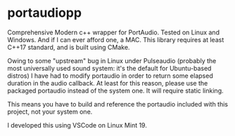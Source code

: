 # portaudiopp
Comprehensive Modern c++ wrapper for PortAudio. Tested on Linux and Windows. And if I can ever afford one, a MAC.
This library requires at least C++17 standard, and is built using CMake.

Owing to some "upstream" bug in Linux under Pulseaudio (probably the most universally used sound system: it's the default for Ubuntu-based distros)
I have had to modify portaudio in order to return some elapsed duration in
the audio callback. At least for this reason, please use the packaged portaudio instead of the system one. It will require static linking. 

This means you have to build and reference the portaudio included with this project, not your system one.

I developed this using VSCode on Linux Mint 19.


